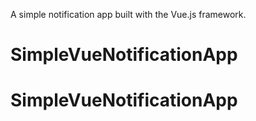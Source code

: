 A simple notification app built with the Vue.js framework. 
# SimpleVueNotificationApp
# SimpleVueNotificationApp
